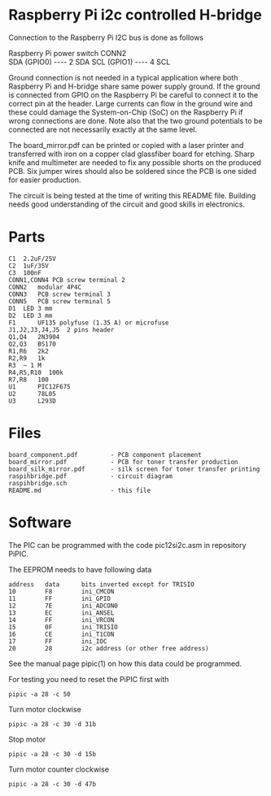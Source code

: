 Raspberry Pi i2c controlled H-bridge
====================================

Connection to the Raspberry Pi I2C bus is done as follows

Raspberry Pi     power switch CONN2     
SDA (GPIO0) ---- 2 SDA
SCL (GPIO1) ---- 4 SCL

Ground connection is not needed in a typical application where both Raspberry
Pi and H-bridge share same power supply ground. If the ground is connected 
from GPIO on the Raspberry Pi be careful to connect it to the correct
pin at the header. Large currents can flow in the ground wire and these could 
damage the System-on-Chip (SoC) on the Raspberry Pi if wrong connections are 
done. Note also that the two ground potentials to be connected are not 
necessarily exactly at the same level. 

The board_mirror.pdf can be printed or copied with a laser printer and 
transferred with iron on a copper clad glassfiber board for etching. Sharp
knife and multimeter are needed to fix any possible shorts on the produced
PCB. Six jumper wires should also be soldered since the PCB is one sided 
for easier production.

The circuit is being tested at the time of writing this README file. Building 
needs good understanding of the circuit and good skills in electronics.

Parts
=====

```textile
C1	2.2uF/25V
C2	1uF/35V
C3	100nF
CONN1,CONN4 PCB screw terminal 2	
CONN2   modular 4P4C	
CONN3   PCB screw terminal 3 
CONN5	PCB screw terminal 5 
D1	LED 3 mm	
D2	LED 3 mm	
F1      UF135 polyfuse (1.35 A) or microfuse	
J1,J2,J3,J4,J5  2 pins header 
Q1,Q4   2N3904
Q2,Q3   BS170
R1,R6   2k2
R2,R9   1k
R3	~ 1 M
R4,R5,R10  100k
R7,R8   100
U1      PIC12F675
U2      78L05
U3      L293D 
```

Files
=====

```textile
board_component.pdf         - PCB component placement
board_mirror.pdf            - PCB for toner transfer production
board_silk_mirror.pdf       - silk screen for toner transfer printing
raspihbridge.pdf            - circuit diagram
raspihbridge.sch
README.md                   - this file
```

Software
========

The PIC can be programmed with the code pic12si2c.asm in repository 
PiPIC.

The EEPROM needs to have following data

```textile
address   data      bits inverted except for TRISIO
10        F8        ini_CMCON
11        FF        ini_GPIO
12        7E        ini_ADCON0
13        EC        ini_ANSEL
14        FF        ini_VRCON
15        0F        ini_TRISIO
16        CE        ini_T1CON
17        FF        ini_IOC
20        28        i2c address (or other free address)
```

See the manual page pipic(1) on how this data could be programmed. 

For testing you need to reset the PiPIC first with

```
pipic -a 28 -c 50
```

Turn motor clockwise

```
pipic -a 28 -c 30 -d 31b
```

Stop motor

```
pipic -a 28 -c 30 -d 15b
```

Turn motor counter clockwise

```
pipic -a 28 -c 30 -d 47b
```


